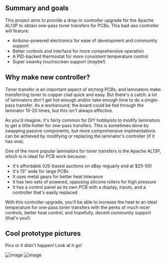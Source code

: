 ## Summary and goals

This project aims to provide a drop-in controller upgrade for the Apache AL13P to obtain one-pass toner transfers for PCBs.  This bad-ass controller will feature:

* Arduino-powered electronics for ease of development and community support
* Better controls and interface for more comprehensive operation
* A PID-backed thermostat for more consistent temperature control
* Super swanky touchscreen support (maybe!)

## Why make new controller?

Toner transfer is an important aspect of etching PCBs, and laminators make transferring toner to copper clad quick and easy.  But there's a catch: a lot of laminators don't get hot enough and/or take enough time to do a single-pass transfer.  As a workaround, the board could be fed through the laminator 10-20 times, but this isn't always effective.

As you'd imagine, it's fairly common for DIY hobbyists to modify laminators to get a little hotter for one-pass transfers.  This is sometimes done by swapping passive components, but more comprehensive implmentations can be achieved by modifying or replacing the laminator's controller (if it has one).

One of the more popular laminators for toner transfers is the Apache AL13P, which is is ideal for PCB work because:

* It's affordable (US-based auctions on eBay reguarly end at $25-50)
* It's 13" wide for large PCBs
* It uses metal gears for better heat tolerance
* It has two sets of powered, opposing silicone rollers for high pressure
* It has a control panel as its own PCB with a display, inputs, and a controller that's easily replaced

With this controller upgrade, you'll be able to increase the heat to an ideal temperature for one-pass toner transfers with the perks of much nicer controls, better heat control, and hopefully, decent community support (that's you!).

## Cool prototype pictures

Pics or it didn't happen!  Look at it go!

![image](https://cloud.githubusercontent.com/assets/820984/26085516/d38412d4-3999-11e7-8a63-e2741ed75152.png)
![image](https://cloud.githubusercontent.com/assets/820984/26085528/f501f3ae-3999-11e7-8a9c-320269828c03.png)
